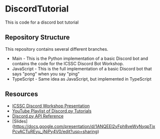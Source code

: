 # DiscordTutorial
This is code for a discord bot tutorial

## Repository Structure
This repository contains several different branches.
* Main - This is the Python implementation of a basic Discord bot and contains the code for the ICSSC Discord Bot Workshop.
* JavaScript - This is the full implementation of a basic Discord bot that says "pong" when you say "ping"
* TypeScript - Same idea as JavaScript, but implemented in TypeScript

## Resources
* [ICSSC Discord Workshop Presentation](https://docs.google.com/presentation/d/1ANQEEl2yFph8veWyNyqpTixPcvACTuREyu_jNiPy4V0/edit?usp=sharing)
* [YouTube Playlist of Discord.py Tutorials](https://www.youtube.com/playlist?list=PLuwK012tUglquEYi64dm6FtMRmXx9SpfJ)
* [Discord.py API Reference](https://discordpy.readthedocs.io/en/stable/api.html)
* [Slides] (https://docs.google.com/presentation/d/1ANQEEl2yFph8veWyNyqpTixPcvACTuREyu_jNiPy4V0/edit?usp=sharing)
